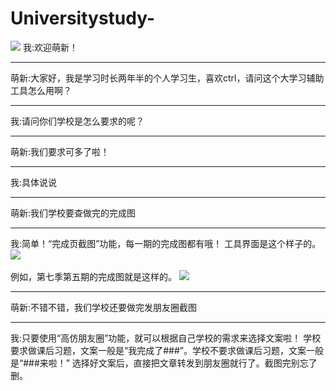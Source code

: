 # Universitystudy-
![](https://github.com/MoGuangYu/Universitystudy-/blob/master/TP/IMG_20191129_094845.jpg)
我:欢迎萌新！
___
萌新:大家好，我是学习时长两年半的个人学习生，喜欢ctrl，请问这个大学习辅助工具怎么用啊？
___
我:请问你们学校是怎么要求的呢？
___
萌新:我们要求可多了啦！
___
我:具体说说
___
萌新:我们学校要查做完的完成图
___
我:简单！“完成页截图”功能，每一期的完成图都有哦！
工具界面是这个样子的。
![](https://github.com/MoGuangYu/Universitystudy-/blob/master/TP/10-46-44-dxx_finish.jpg)<br><br>
例如，第七季第五期的完成图就是这样的。
![](https://github.com/MoGuangYu/Universitystudy-/blob/master/TP/10-49-37-end.jpg)
___
萌新:不错不错，我们学校还要做完发朋友圈截图
___
我:只要使用“高仿朋友圈”功能，就可以根据自己学校的需求来选择文案啦！
学校要求做课后习题，文案一般是“我完成了###”。学校不要求做课后习题，文案一般是“###来啦！”
选择好文案后，直接把文章转发到朋友圈就行了。截图完别忘了删。
